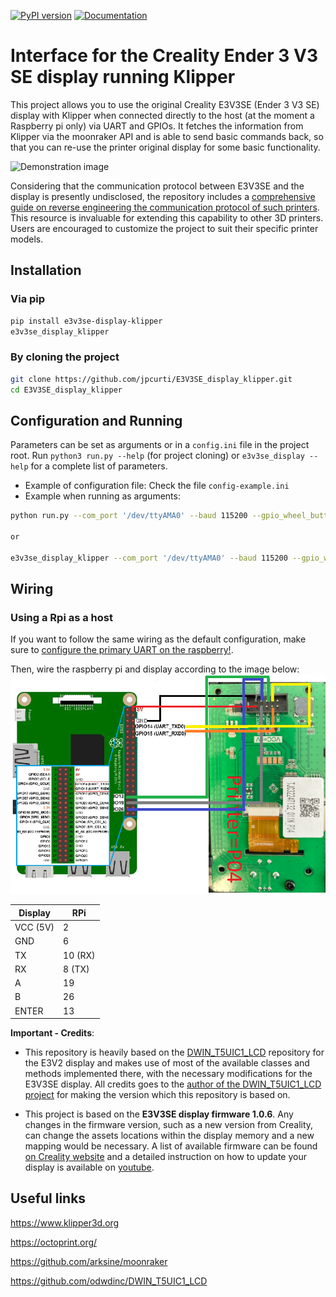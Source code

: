 [![PyPI version](https://badge.fury.io/py/e3v3se-display-klipper.svg)](https://pypi.org/project/e3v3se-display-klipper)
[![Documentation](https://github.com/jpcurti/E3V3SE_display_klipper/actions/workflows/documentation.yml/badge.svg)](https://jpcurti.github.io/E3V3SE_display_klipper/)
# Interface for the Creality Ender 3 V3 SE display running Klipper 

This project allows you to use the original Creality E3V3SE (Ender 3 V3 SE) display with Klipper when connected directly to the host (at the moment a Raspberry pi only) via UART and GPIOs. It fetches the information from Klipper via the moonraker API and is able to send basic commands back, so that you can re-use the printer original display for some basic functionality.

![Demonstration image](https://github.com/jpcurti/E3V3SE_display_klipper/blob/main/docs/img/demo.gif?raw=true)

Considering that the communication protocol between E3V3SE and the display is presently undisclosed, the repository includes a [comprehensive guide on reverse engineering the communication protocol of such printers](/docs/tjc3224_reverse_engineering.md). This resource is invaluable for extending this capability to other 3D printers. Users are encouraged to customize the project to suit their specific printer models.


## Installation
### Via pip
``` sh
pip install e3v3se-display-klipper
e3v3se_display_klipper 
```
### By cloning the project
```sh
git clone https://github.com/jpcurti/E3V3SE_display_klipper.git
cd E3V3SE_display_klipper
```

## Configuration and Running
Parameters can be set as arguments or in a `config.ini` file in the project root. Run `python3 run.py --help` (for project cloning) or `e3v3se_display --help` for a complete list of parameters.
- Example of configuration file:  Check the file `config-example.ini`
- Example when running as arguments:
```sh
python run.py --com_port '/dev/ttyAMA0' --baud 115200 --gpio_wheel_button_left 26 --gpio_wheel_button_right 19 --gpio_wheel_button_click 13 --klipper_api_key 'yourapikey' --klipper_socket '/home/youruser/printer_data/comms/klippy.sock' 

or 

e3v3se_display_klipper --com_port '/dev/ttyAMA0' --baud 115200 --gpio_wheel_button_left 26 --gpio_wheel_button_right 19 --gpio_wheel_button_click 13 --klipper_api_key 'yourapikey' --klipper_socket '/home/youruser/printer_data/comms/klippy.sock' 

```

## Wiring

### Using a Rpi as a host
If you want to follow the same wiring as the default configuration, make sure to [configure the primary UART on the raspberry!](https://www.raspberrypi.com/documentation/computers/configuration.html#configuring-uarts).

Then, wire the raspberry pi and display according to the image below:
![Wiring diagram between display and raspberry pi](https://github.com/jpcurti/E3V3SE_display_klipper/blob/main/docs/img/wiring.png?raw=true)
 
|Display    |   RPi |
|-----------|-------|
|VCC (5V)   | 2     |
|GND        |6      |
|TX         |10 (RX)|
|RX         |8 (TX) |
|A          |19     |
|B          |26     |
|ENTER      |13     |

**Important - Credits**:
-  This repository is heavily based on the [DWIN_T5UIC1_LCD](https://github.com/odwdinc/DWIN_T5UIC1_LCD) repository for the E3V2 display and makes use of most of the available classes and methods implemented there, with the necessary modifications for the E3V3SE display. All credits goes to the [author of the DWIN_T5UIC1_LCD project](https://github.com/odwdinc) for making the version which this repository is based on.
  
-  This project is based on the **E3V3SE display firmware 1.0.6**. Any changes in the firmware version, such as a new version from Creality, can change the assets locations within the display memory and a new mapping would be necessary. A list of available firmware can be found [on Creality website](https://www.creality.com/pages/download-ender-3-v3-se) and a detailed instruction on how to update your display is available on [youtube](https://www.youtube.com/watch?v=8oRuCusCyUM&ab_channel=CrealityAfter-sale).

## Useful links

https://www.klipper3d.org

https://octoprint.org/

https://github.com/arksine/moonraker

https://github.com/odwdinc/DWIN_T5UIC1_LCD


